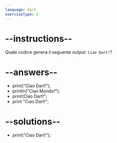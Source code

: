 ```yaml
---
language: dart
exerciseType: 3
---
```


# --instructions--

Quale codice genera il seguente output: `Ciao Dart!`?

# --answers--

- print("Ciao Dart!");
- println("Ciao Mondo!");
- print(Ciao Dart!";
- print "Ciao Dart!";

# --solutions--

- print("Ciao Dart!");
